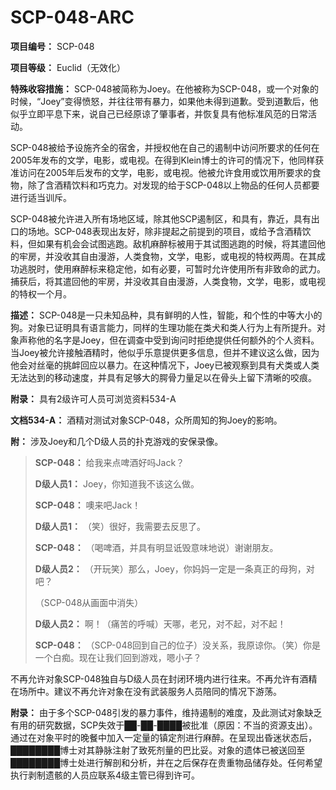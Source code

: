 # SCP-048-ARC
                        


**项目编号：** SCP-048

**项目等级：** Euclid（无效化）

**特殊收容措施：** SCP-048被简称为Joey。在他被称为SCP-048，或一个对象的时候，“Joey”变得愤怒，并往往带有暴力，如果他未得到道歉。受到道歉后，他似乎立即平息下来，说自己已经原谅了肇事者，并恢复具有他标准风范的日常活动。

SCP-048被给予设施齐全的宿舍，并授权他在自己的遏制中访问所要求的任何在2005年发布的文学，电影，或电视。在得到Klein博士的许可的情况下，他同样获准访问在2005年后发布的文学，电影，或电视。他被允许食用或饮用所要求的食物，除了含酒精饮料和巧克力。对发现的给于SCP-048以上物品的任何人员都要进行适当训斥。

SCP-048被允许进入所有场地区域，除其他SCP遏制区，和具有，靠近，具有出口的场地。SCP-048表现出友好，除非提起之前提到的项目，或给予含酒精饮料，但如果有机会会试图逃跑。敌机麻醉标被用于其试图逃跑的时候，将其遣回他的牢房，并没收其自由漫游，人类食物，文学，电影，或电视的特权两周。在其成功逃脱时，使用麻醉标来稳定他，如有必要，可暂时允许使用所有非致命的武力。捕获后，将其遣回他的牢房，并没收其自由漫游，人类食物，文学，电影，或电视的特权一个月。

**描述：** SCP-048是一只未知品种，具有鲜明的人性，智能，和个性的中等大小的狗。对象已证明具有语言能力，同样的生理功能在类犬和类人行为上有所提升。对象声称他的名字是Joey，但在调查中受到询问时拒绝提供任何额外的个人资料。当Joey被允许接触酒精时，他似乎乐意提供更多信息，但并不建议这么做，因为他会对丝毫的挑衅回应以暴力。在这种情况下，Joey已被观察到具有犬类或人类无法达到的移动速度，并具有足够大的腭骨力量足以在骨头上留下清晰的咬痕。

**附录：** 具有2级许可人员可浏览资料534-A

**文档534-A：** 酒精对测试对象SCP-048，众所周知的狗Joey的影响。

**附：** 涉及Joey和几个D级人员的扑克游戏的安保录像。


> **SCP-048：** 给我来点啤酒好吗Jack？
> 
> **D级人员1：** Joey，你知道我不该这么做。
> 
> **SCP-048：** 噢来吧Jack！
> 
> **D级人员1：** （笑）很好，我需要去反思了。
> 
> **SCP-048：** （喝啤酒，并具有明显诋毁意味地说）谢谢朋友。
> 
> **D级人员2：** （开玩笑）那么，Joey，你妈妈一定是一条真正的母狗，对吧？
> 
> （SCP-048从画面中消失）
> 
> **D级人员2：** 啊！（痛苦的呼喊）天哪，老兄，对不起，对不起！
> 
> **SCP-048：** （SCP-048回到自己的位子）没关系，我原谅你。（笑）你是一个白痴。现在让我们回到游戏，嗯小子？
> 

不再允许对象SCP-048独自与D级人员在封闭环境内进行往来。不再允许有酒精在场所中。建议不再允许对象在没有武装服务人员陪同的情况下游荡。

**附录：** 由于多个SCP-048引发的暴力事件，维持遏制的难度，及此测试对象缺乏有用的研究数据，SCP失效于██-██-████被批准（原因：不当的资源支出）。通过在对象平时的晚餐中加入一定量的镇定剂进行麻醉。在呈现出昏迷状态后，████████博士对其静脉注射了致死剂量的巴比妥。对象的遗体已被送回至████████博士处进行解剖和分析，并在之后保存在贵重物品储存处。任何希望执行剥制遗骸的人员应联系4级主管已得到许可。



                    